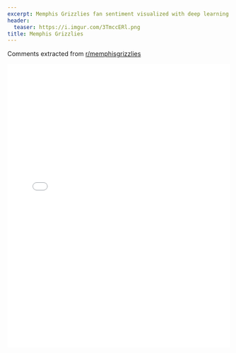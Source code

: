 ```yaml
---
excerpt: Memphis Grizzlies fan sentiment visualized with deep learning.
header:
  teaser: https://i.imgur.com/3TmccERl.png
title: Memphis Grizzlies
---
```


Comments extracted from [r/memphisgrizzlies](https://reddit.com/r/memphisgrizzlies)
<iframe id="igraph" scrolling="no" style="border:none;" seamless="seamless" src="/plots/NBA/MEM.html" height="640" width="100%"></iframe>
